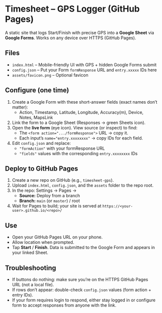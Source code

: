 
# Timesheet – GPS Logger (GitHub Pages)

A static site that logs Start/Finish with precise GPS into a **Google Sheet** via **Google Forms**.
Works on any device over HTTPS (GitHub Pages).

## Files
- `index.html` – Mobile-friendly UI with GPS + hidden Google Forms submit
- `config.json` – Put your Form `formResponse` URL and `entry.xxxxx` IDs here
- `assets/favicon.png` – Optional favicon

## Configure (one time)
1. Create a Google Form with these short-answer fields (exact names don’t matter):
   - Action, Timestamp, Latitude, Longitude, Accuracy(m), Device, Notes, MapsLink
2. Link the form to a Google Sheet (Responses → green Sheets icon).
3. Open the **live form** (eye icon). View source (or inspect) to find:
   - The `<form action=".../formResponse">` URL → copy it.
   - Each input’s `name="entry.xxxxxxxx"` → copy IDs for each field.
4. Edit `config.json` and replace:
   - `"formAction"` with your formResponse URL
   - `"fields"` values with the corresponding `entry.xxxxxxxx` IDs

## Deploy to GitHub Pages
1. Create a new repo on GitHub (e.g., `timesheet-gps`).
2. Upload `index.html`, `config.json`, and the `assets` folder to the repo root.
3. In the repo: Settings → Pages →
   - **Source:** Deploy from a branch
   - **Branch:** `main` (or `master`) / root
4. Wait for Pages to build; your site is served at `https://<your-user>.github.io/<repo>/`

## Use
- Open your GitHub Pages URL on your phone.
- Allow location when prompted.
- Tap **Start** / **Finish**. Data is submitted to the Google Form and appears in your linked Sheet.

## Troubleshooting
- If buttons do nothing: make sure you’re on the HTTPS GitHub Pages URL (not a local file).
- If rows don’t appear: double-check `config.json` values (form action + entry IDs).
- If your form requires login to respond, either stay logged in or configure form to accept responses from anyone with the link.

